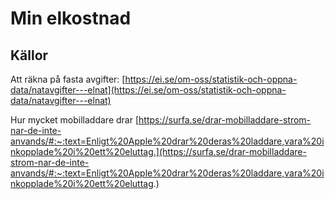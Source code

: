 # Min elkostnad


## Källor
Att räkna på fasta avgifter: [https://ei.se/om-oss/statistik-och-oppna-data/natavgifter---elnat](https://ei.se/om-oss/statistik-och-oppna-data/natavgifter---elnat)

Hur mycket mobilladdare drar [https://surfa.se/drar-mobilladdare-strom-nar-de-inte-anvands/#:~:text=Enligt%20Apple%20drar%20deras%20laddare,vara%20inkopplade%20i%20ett%20eluttag.](https://surfa.se/drar-mobilladdare-strom-nar-de-inte-anvands/#:~:text=Enligt%20Apple%20drar%20deras%20laddare,vara%20inkopplade%20i%20ett%20eluttag.)